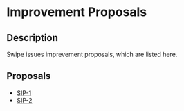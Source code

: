 # Improvement Proposals

## Description

Swipe issues imprevement proposals, which are listed here.

## Proposals
- [SIP-1](https://github.com/SwipeWallet/Swipe-Network/tree/feature/SIP-2/Improvement%20Proposals/SIP-1)
- [SIP-2](https://github.com/SwipeWallet/Swipe-Network/tree/feature/SIP-2/Improvement%20Proposals/SIP-2)
